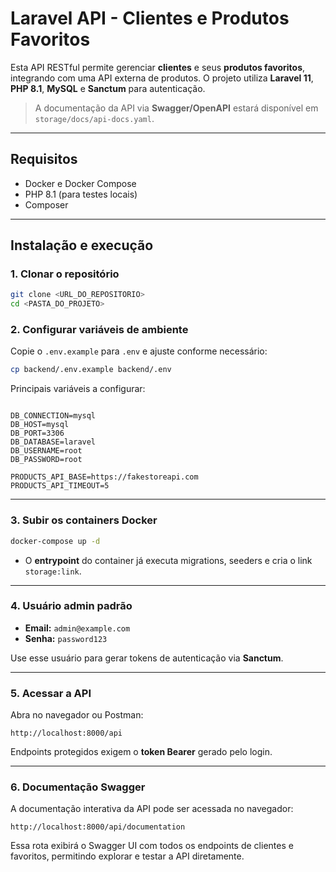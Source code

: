 # Laravel API - Clientes e Produtos Favoritos

Esta API RESTful permite gerenciar **clientes** e seus **produtos favoritos**, integrando com uma API externa de produtos. O projeto utiliza **Laravel 11**, **PHP 8.1**, **MySQL** e **Sanctum** para autenticação.

> A documentação da API via **Swagger/OpenAPI** estará disponível em `storage/docs/api-docs.yaml`.

---

## Requisitos

- Docker e Docker Compose
- PHP 8.1 (para testes locais)
- Composer

---

## Instalação e execução

### 1. Clonar o repositório

```bash
git clone <URL_DO_REPOSITORIO>
cd <PASTA_DO_PROJETO>
```

### 2. Configurar variáveis de ambiente

Copie o `.env.example` para `.env` e ajuste conforme necessário:

```bash
cp backend/.env.example backend/.env
```

Principais variáveis a configurar:

```env

DB_CONNECTION=mysql
DB_HOST=mysql
DB_PORT=3306
DB_DATABASE=laravel
DB_USERNAME=root
DB_PASSWORD=root

PRODUCTS_API_BASE=https://fakestoreapi.com
PRODUCTS_API_TIMEOUT=5
```

---

### 3. Subir os containers Docker

```bash
docker-compose up -d
```

- O **entrypoint** do container já executa migrations, seeders e cria o link `storage:link`.

---

### 4. Usuário admin padrão

- **Email:** `admin@example.com`  
- **Senha:** `password123`

Use esse usuário para gerar tokens de autenticação via **Sanctum**.

---

### 5. Acessar a API

Abra no navegador ou Postman:

```
http://localhost:8000/api
```

Endpoints protegidos exigem o **token Bearer** gerado pelo login.

---


### 6. Documentação Swagger

A documentação interativa da API pode ser acessada no navegador:

```
http://localhost:8000/api/documentation
```

Essa rota exibirá o Swagger UI com todos os endpoints de clientes e favoritos, permitindo explorar e testar a API diretamente.
